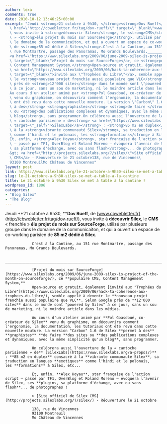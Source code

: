 ```yaml
---
author: lexa
comments: true
date: 2010-10-12 13:46:25+00:00
excerpt: "Jeudi <strong>21 octobre à 9h30, </strong><strong>Dov Rueff</strong>, de <a\
  \ href=\"http://cbwebletter.fr/tag/dov-rueff/\" target=\"_blank\">www.cbwebletter.fr</a>,\
  \ vous invite à <strong>découvrir Silex</strong>, le <strong>CMS</strong> « frenchie\
  \ » <strong>élu projet du mois sur SourceForge</strong>, utilisé par plusieurs groupe dans\
  \ le domaine de la communicaiton, et qui a ouvert un espace de co-working parisien\
  \ de <strong>85 m2 dédié à Silex</strong>.C'est à la Cantine, au 151\
  \ rue Montmartre, passage des Panoramas, Mo Grands Boulevards._________________________________________________________________________\
  <a href=\"https://www.silexlabs.org/2009/06/june-2009-silex-is-project-of-the-month-on-sourceforge/\"\
  \ target=\"_blank\">Projet du mois sur SourceForge</a>, ce <strong>populaire CMS,\
  \ Content Management System,</strong>Open-source et gratuit, également\
  \ <a href=\"https://www.silexlabs.org/2009/06/hack-ta-coherence-aux-trophees-du-libre/\"\
  \ target=\"_blank\">invité aux \"Trophées du Libre\"</a>, semble appelé à devenir\
  \ le <strong>nouveau projet frenchie aussi populaire que VLC</strong>. Selon Google\
  \ près de <strong>12'000 sites</strong> dans le monde sont \"powered by Silex\"\
  \ à ce jour, sans un sou de marketing, ni le moindre article dans les médias.\
  Au cours d'un atelier animé par <strong>Pol Goasdoué, co-créateur de Silex</strong>\
  \ venu du graphisme, on découvrira comment l'ergonomie, la documentation, les tutoriaux\
  \ ont été revu dans cette nouvelle mouture. La version \"Carbon\" 1.6 de Silex <strong>permet\
  \ à des</strong> <strong>graphistes</strong> <strong>de faire </strong>des sites\
  \ ou <strong>des publications complexes et dynamiques, avec la même simplicité qu'un\
  \ blog</strong>, sans programmer.On célébrera aussi l'ouverture de la\
  \ « cantoche parisienne » de<strong> <a href=\"https://www.silexlabs.org/a-propos/\"\
  \ target=\"_self\">SilexLabs</a></strong> : <strong>85 m2 en duplex</strong> consacré\
  \ à la <strong>vibrante communauté Silex</strong>, sa traduction en langues <strong>exotiques</strong>\
  \ comme l'hindi et le polonais, les <strong>formations</strong> à Silex, etc...\
  Et, enfin, <strong>Alex Hoyau</strong>, star française de l'action script\
  \ — passé par TF1, OverBlog et Roland Moreno — évoquera l'avenir de Silex, ses <strong>plugins,\
  \ sa platforme d'échange, avec ou sans flash</strong>... de photographes !\
  &gt; <a href=\"http://projects.silexlabs.org/?/silex/\">Site officiel de Silex\
  \ CMS</a> - Réouverture le 21 octobre138, rue de Vincennes\
  93100 MontreuilMo Château de Vincennes"
layout: post
link: https://www.silexlabs.org/le-21-octobre-a-9h30-silex-se-met-a-table-a-la-cantine/
slug: le-21-octobre-a-9h30-silex-se-met-a-table-a-la-cantine
title: Le 21 octobre à 9h30 Silex se met à table à la cantine !
wordpress_id: 1806
categories:
- "Blog Silex"
- "The Blog"
---
```


Jeudi **21 octobre à 9h30, ****Dov Rueff**, de [www.cbwebletter.fr](http://cbwebletter.fr/tag/dov-rueff/), vous invite à **découvrir Silex**, le **CMS** « frenchie » **élu projet du mois sur SourceForge**, utilisé par plusieurs groupe dans le domaine de la communicaiton, et qui a ouvert un espace de co-working parisien de **85 m2 dédié à Silex**.

				C'est à la Cantine, au 151 rue Montmartre, passage des Panoramas, Mo Grands Boulevards.

				_________________________________________________________________________

				[Projet du mois sur SourceForge](https://www.silexlabs.org/2009/06/june-2009-silex-is-project-of-the-month-on-sourceforge/), ce **populaire CMS, Content Management System,**
				Open-source et gratuit, également [invité aux "Trophées du Libre"](https://www.silexlabs.org/2009/06/hack-ta-coherence-aux-trophees-du-libre/), semble appelé à devenir le **nouveau projet frenchie aussi populaire que VLC**. Selon Google près de **12'000 sites** dans le monde sont "powered by Silex" à ce jour, sans un sou de marketing, ni le moindre article dans les médias.

				Au cours d'un atelier animé par **Pol Goasdoué, co-créateur de Silex** venu du graphisme, on découvrira comment l'ergonomie, la documentation, les tutoriaux ont été revu dans cette nouvelle mouture. La version "Carbon" 1.6 de Silex **permet à des** **graphistes** **de faire **des sites ou **des publications complexes et dynamiques, avec la même simplicité qu'un blog**, sans programmer.

				On célébrera aussi l'ouverture de la « cantoche parisienne » de** [SilexLabs](https://www.silexlabs.org/a-propos/)** : **85 m2 en duplex** consacré à la **vibrante communauté Silex**, sa traduction en langues **exotiques** comme l'hindi et le polonais, les **formations** à Silex, etc...

				Et, enfin, **Alex Hoyau**, star française de l'action script — passé par TF1, OverBlog et Roland Moreno — évoquera l'avenir de Silex, ses **plugins, sa platforme d'échange, avec ou sans flash**... de photographes !

				> [Site officiel de Silex CMS](http://projects.silexlabs.org/?/silex/) - Réouverture le 21 octobre

				138, rue de Vincennes
				93100 Montreuil
				Mo Château de Vincennes

